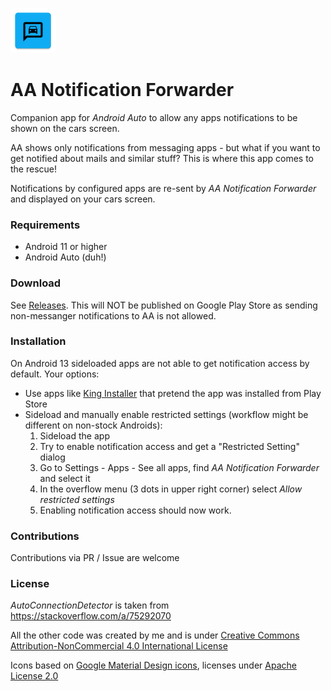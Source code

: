 ![Logo](https://github.com/ztNFny/AANotificationForwarder/raw/master/logo.png)
# AA Notification Forwarder

Companion app for *Android Auto* to allow any apps notifications to be shown on the cars screen.

AA shows only notifications from messaging apps - but what if you want to get notified about mails and similar stuff? This is where this app comes to the rescue!

Notifications by configured apps are re-sent by *AA Notification Forwarder* and displayed on your cars screen.

### Requirements
- Android 11 or higher
- Android Auto (duh!)

### Download
See [Releases](https://github.com/ztNFny/AANotificationForwarder/releases/new).
This will NOT be published on Google Play Store as sending non-messanger notifications to AA is not allowed.

### Installation
On Android 13 sideloaded apps are not able to get notification access by default. Your options:
- Use apps like [King Installer](https://gitlab.com/annexhack/king-installer) that pretend the app was installed from Play Store
- Sideload and manually enable restricted settings (workflow might be different on non-stock Androids):
    1. Sideload the app
    2. Try to enable notification access and get a "Restricted Setting" dialog
    3. Go to Settings - Apps - See all apps, find *AA Notification Forwarder* and select it
    4. In the overflow menu (3 dots in upper right corner) select *Allow restricted settings*
    5. Enabling notification access should now work.

### Contributions
Contributions via PR / Issue are welcome

### License
*AutoConnectionDetector* is taken from https://stackoverflow.com/a/75292070

All  the other code  was created by me and is under [Creative Commons Attribution-NonCommercial 4.0 International License](http://creativecommons.org/licenses/by-nc/4.0/)

Icons based on [Google Material Design icons](https://github.com/google/material-design-icons), licenses under [Apache License 2.0](https://www.apache.org/licenses/LICENSE-2.0)
